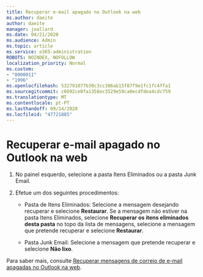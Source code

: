 ```yaml
---
title: Recuperar e-mail apagado no Outlook na web
ms.author: daeite
author: daeite
manager: joallard
ms.date: 04/21/2020
ms.audience: Admin
ms.topic: article
ms.service: o365-administration
ROBOTS: NOINDEX, NOFOLLOW
localization_priority: Normal
ms.custom:
- "8000011"
- "1996"
ms.openlocfilehash: 532791077b30c3cc306ab15f87f9e1fc1fc4ffa1
ms.sourcegitcommit: c6692ce0fa1358ec3529e59ca0ecdfdea4cdc759
ms.translationtype: MT
ms.contentlocale: pt-PT
ms.lasthandoff: 09/14/2020
ms.locfileid: "47721885"
---
```

# <a name="recover-deleted-email-in-outlook-on-the-web"></a>Recuperar e-mail apagado no Outlook na web

1. No painel esquerdo, selecione a pasta Itens Eliminados ou a pasta Junk Email.

2. Efetue um dos seguintes procedimentos:

    - Pasta de Itens Eliminados: Selecione a mensagem desejando recuperar e selecione **Restaurar**. Se a mensagem não estiver na pasta Itens Eliminados, selecione **Recuperar os itens eliminados desta pasta** no topo da lista de mensagens, selecione a mensagem que pretende recuperar e selecione **Restaurar**.

    - Pasta Junk Email: Selecione a mensagem que pretende recuperar e selecione **Não lixo**.

Para saber mais, consulte [Recuperar mensagens de correio de e-mail apagadas no Outlook na web](https://support.office.com/article/a8ca78ac-4721-4066-95dd-571842e9fb11).
